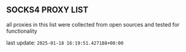## SOCKS4 PROXY LIST

all proxies in this list were collected from open sources and tested for functionality

last update: `2025-01-18 16:19:51.427188+00:00`